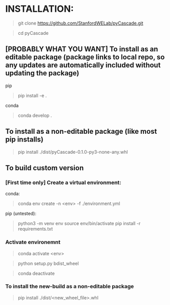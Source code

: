 # INSTALLATION:

> git clone https://github.com/StanfordWELab/pyCascade.git

> cd pyCascade

## \[PROBABLY WHAT YOU WANT\] To install as an editable package (package links to local repo, so any updates are automatically included without updating the package)
pip
> pip install -e .

conda
> conda develop .

## To install as a non-editable package (like most pip installs)
> pip install ./dist/pyCascade-0.1.0-py3-none-any.whl

## To build custom version
### \[First time only\] Create a virtual environment:
conda:
> conda env create -n \<env\> -f ./environment.yml

pip (untested):
> python3 -m venv env
> source env/bin/activate
> pip install -r requirements.txt
### Activate environemnt
> conda activate \<env\>

> python setup.py bdist_wheel

> conda deactivate

### To install the new-build as a non-editable package
> pip install ./dist/\<new_wheel_file\>.whl


